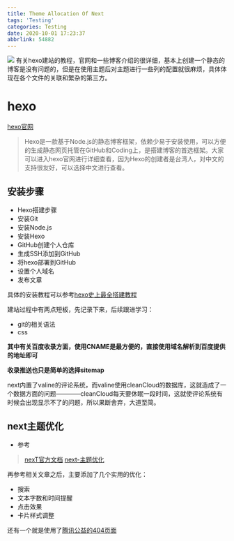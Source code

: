 ```yaml
---
title: Theme Allocation Of Next 
tags: 'Testing'
categories: Testing
date: 2020-10-01 17:23:37
abbrlink: 54882
---
```


 ![](http://theme-next.iissnan.com/assets/img/NextSchemes3.png)
有关hexo建站的教程，官网和一些博客介绍的很详细，基本上创建一个静态的博客是没有问题的，但是在使用主题后对主题进行一些列的配置就很麻烦，具体体现在各个文件的关联和繁杂的第三方。
<!--more-->

# hexo
 [hexo官网](https://hexo.io/zh-cn/docs/)

>Hexo是一款基于Node.js的静态博客框架，依赖少易于安装使用，可以方便的生成静态网页托管在GitHub和Coding上，是搭建博客的首选框架。大家可以进入hexo官网进行详细查看，因为Hexo的创建者是台湾人，对中文的支持很友好，可以选择中文进行查看。

## 安装步骤
- Hexo搭建步骤
- 安装Git
- 安装Node.js
- 安装Hexo
- GitHub创建个人仓库
- 生成SSH添加到GitHub
- 将hexo部署到GitHub
- 设置个人域名
- 发布文章

具体的安装教程可以参考[hexo史上最全搭建教程](https://blog.csdn.net/sinat_37781304/article/details/82729029)

建站过程中有两点短板，先记录下来，后续跟进学习：
- git的相关语法
- css

**其中有关百度收录方面，使用CNAME是最方便的，直接使用域名解析到百度提供的地址即可**

**收录推送也只是简单的选择sitemap**

next内置了valine的评论系统，而valine使用cleanCloud的数据库，这就造成了一个数据方面的问题————cleanCloud每天要休眠一段时间，这就使评论系统有时候会出现显示不了的问题，所以果断舍弃，大道至简。

## next主题优化
- 参考
>[nexT官方文档](http://theme-next.iissnan.com/theme-settings.html)
 [next-主题优化](https://zhuanlan.zhihu.com/p/30836436)

再参考相关文章之后，主要添加了几个实用的优化：
- 搜索
- 文本字数和时间提醒
- 点击效果
- 卡片样式调整

还有一个就是使用了[腾讯公益的404页面](https://lucksun.work/404.html)

